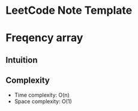 # LeetCode Note Template

# Freqency array

## Intuition

## Complexity

- Time complexity: O(n)
- Space complexity: O(1)

